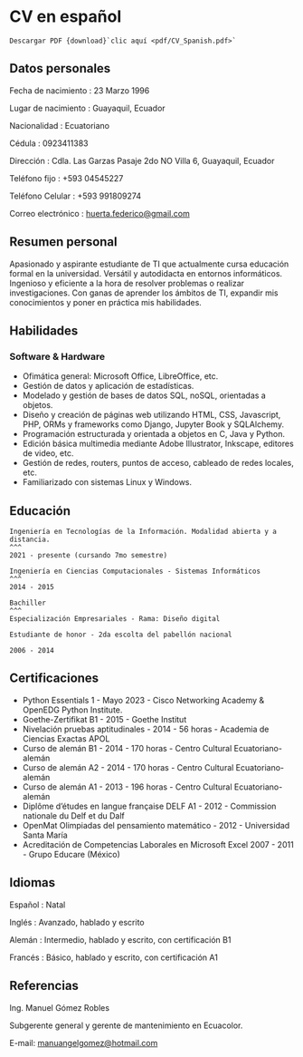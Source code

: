 # CV en español

```{note}
Descargar PDF {download}`clic aquí <pdf/CV_Spanish.pdf>`
```

## Datos personales
Fecha de nacimiento
: 23 Marzo 1996

Lugar de nacimiento
: Guayaquil, Ecuador

Nacionalidad
: Ecuatoriano

Cédula
: 0923411383

Dirección
: Cdla. Las Garzas Pasaje 2do NO Villa 6, Guayaquil, Ecuador

Teléfono fijo
: +593 04545227

Teléfono Celular
: +593 991809274

Correo electrónico
: huerta.federico@gmail.com

## Resumen personal
Apasionado y aspirante estudiante de TI que actualmente cursa educación formal en la universidad. Versátil  y autodidacta en entornos informáticos. Ingenioso y eficiente a la hora de resolver problemas o realizar investigaciones. Con ganas de aprender los ámbitos de TI, expandir mis conocimientos y poner en práctica mis habilidades.

## Habilidades
### Software & Hardware
- Ofimática general: Microsoft Office, LibreOffice, etc.
- Gestión de datos y aplicación de estadísticas.
- Modelado y gestión de bases de datos SQL, noSQL, orientadas a objetos.
- Diseño y creación de páginas web utilizando HTML, CSS, Javascript,  PHP, ORMs y frameworks como Django, Jupyter Book y SQLAlchemy.
- Programación estructurada y orientada a objetos en C, Java y Python.
- Edición básica multimedia mediante Adobe Illustrator, Inkscape, editores de video, etc.
- Gestión de redes, routers, puntos de acceso, cableado de redes locales, etc.
- Familiarizado con sistemas Linux y Windows.

## Educación
````{card} Universidad Técnica Particular de Loja - UTPL
Ingeniería en Tecnologías de la Información. Modalidad abierta y a distancia.
^^^
2021 - presente (cursando 7mo semestre)
````

````{card} Escuela Superior Politécnica del Litoral - ESPOL
Ingeniería en Ciencias Computacionales - Sistemas Informáticos
^^^
2014 - 2015
````

````{card} Unidad Educativa Santiago Mayor
Bachiller
^^^
Especialización Empresariales - Rama: Diseño digital

Estudiante de honor - 2da escolta del pabellón nacional

2006 - 2014
````

## Certificaciones
- Python Essentials 1 - Mayo 2023 - Cisco Networking Academy & OpenEDG Python Institute.
- Goethe-Zertifikat B1 - 2015 - Goethe Institut
- Nivelación pruebas aptitudinales - 2014 - 56 horas - Academia de Ciencias Exactas APOL
- Curso de alemán B1 - 2014 - 170 horas - Centro Cultural Ecuatoriano-alemán
- Curso de alemán A2 - 2014 - 170  horas - Centro Cultural Ecuatoriano-alemán
- Curso de alemán A1 - 2013 - 196 horas - Centro Cultural Ecuatoriano-alemán
- Diplôme d’études en langue française DELF A1 - 2012 - Commission nationale du Delf et du Dalf
- OpenMat Olimpiadas del pensamiento matemático - 2012 - Universidad Santa María
- Acreditación de Competencias Laborales en Microsoft Excel 2007 - 2011 - Grupo Educare (México)

## Idiomas
Español
: Natal

Inglés
: Avanzado, hablado y escrito

Alemán
: Intermedio, hablado y escrito, con certificación B1

Francés
: Básico, hablado y escrito, con certificación A1

## Referencias
Ing. Manuel Gómez Robles

Subgerente general y gerente de mantenimiento en Ecuacolor.

E-mail: manuangelgomez@hotmail.com
